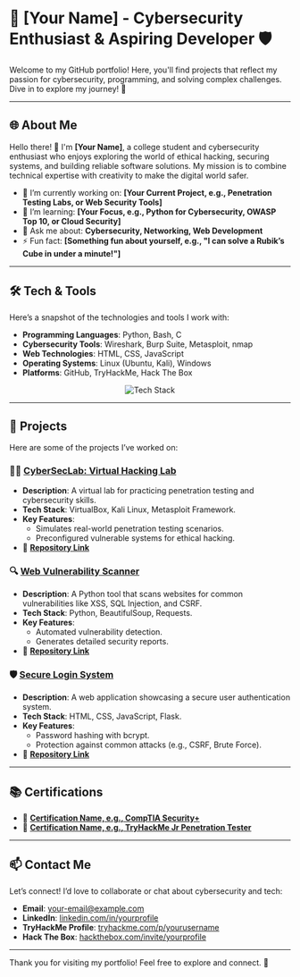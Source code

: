 # 🔐 [Your Name] - Cybersecurity Enthusiast & Aspiring Developer 🛡️

Welcome to my GitHub portfolio! Here, you'll find projects that reflect my passion for cybersecurity, programming, and solving complex challenges. Dive in to explore my journey! 🚀

---

## 🌐 **About Me**

Hello there! 👋 I'm **[Your Name]**, a college student and cybersecurity enthusiast who enjoys exploring the world of ethical hacking, securing systems, and building reliable software solutions. My mission is to combine technical expertise with creativity to make the digital world safer.

- 🔭 I’m currently working on: **[Your Current Project, e.g., Penetration Testing Labs, or Web Security Tools]**
- 🌱 I’m learning: **[Your Focus, e.g., Python for Cybersecurity, OWASP Top 10, or Cloud Security]**
- 💬 Ask me about: **Cybersecurity, Networking, Web Development**
- ⚡ Fun fact: **[Something fun about yourself, e.g., "I can solve a Rubik’s Cube in under a minute!"]**

---

## 🛠️ **Tech & Tools**

Here’s a snapshot of the technologies and tools I work with:

- **Programming Languages**: Python, Bash, C
- **Cybersecurity Tools**: Wireshark, Burp Suite, Metasploit, nmap
- **Web Technologies**: HTML, CSS, JavaScript
- **Operating Systems**: Linux (Ubuntu, Kali), Windows
- **Platforms**: GitHub, TryHackMe, Hack The Box

<p align="center">
  <img src="https://skillicons.dev/icons?i=python,bash,linux,html,css,js,git" alt="Tech Stack" />
</p>

---

## 🌟 **Projects**

Here are some of the projects I’ve worked on:

### 🕵️‍♂️ **[CyberSecLab: Virtual Hacking Lab](#)**
- **Description**: A virtual lab for practicing penetration testing and cybersecurity skills.
- **Tech Stack**: VirtualBox, Kali Linux, Metasploit Framework.
- **Key Features**:
  - Simulates real-world penetration testing scenarios.
  - Preconfigured vulnerable systems for ethical hacking.
- 🔗 **[Repository Link](#)**

### 🔍 **[Web Vulnerability Scanner](#)**
- **Description**: A Python tool that scans websites for common vulnerabilities like XSS, SQL Injection, and CSRF.
- **Tech Stack**: Python, BeautifulSoup, Requests.
- **Key Features**:
  - Automated vulnerability detection.
  - Generates detailed security reports.
- 🔗 **[Repository Link](#)**

### 🛡️ **[Secure Login System](#)**
- **Description**: A web application showcasing a secure user authentication system.
- **Tech Stack**: HTML, CSS, JavaScript, Flask.
- **Key Features**:
  - Password hashing with bcrypt.
  - Protection against common attacks (e.g., CSRF, Brute Force).
- 🔗 **[Repository Link](#)**

---

## 📚 **Certifications**

- 🏅 **[Certification Name, e.g., CompTIA Security+](#)**
- 🏅 **[Certification Name, e.g., TryHackMe Jr Penetration Tester](#)**

---

## 📫 **Contact Me**

Let’s connect! I’d love to collaborate or chat about cybersecurity and tech:

- **Email**: [your-email@example.com](mailto:your-email@example.com)
- **LinkedIn**: [linkedin.com/in/yourprofile](#)
- **TryHackMe Profile**: [tryhackme.com/p/yourusername](#)
- **Hack The Box**: [hackthebox.com/invite/yourprofile](#)

---

Thank you for visiting my portfolio! Feel free to explore and connect. 🌟
